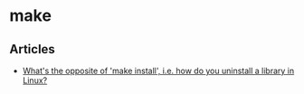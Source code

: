 # make

## Articles
* [What's the opposite of 'make install', i.e. how do you uninstall a library in Linux?](https://stackoverflow.com/questions/1439950/whats-the-opposite-of-make-install-i-e-how-do-you-uninstall-a-library-in-li)
